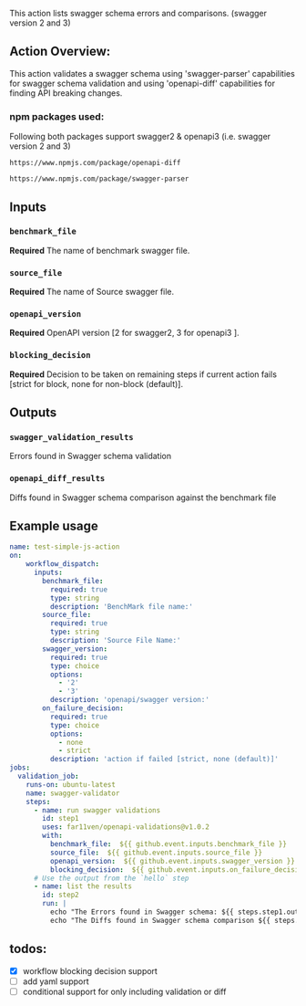 This action lists swagger schema errors and comparisons. (swagger version 2 and 3)

## Action Overview:
This action validates a swagger schema using 'swagger-parser' capabilities for swagger schema validation and using 'openapi-diff' capabilities for finding API breaking changes.


### npm packages used:
Following both packages support swagger2 & openapi3 (i.e. swagger version 2 and 3)

```
https://www.npmjs.com/package/openapi-diff

https://www.npmjs.com/package/swagger-parser
```

## Inputs

### `benchmark_file`

**Required** The name of benchmark swagger file.

### `source_file`

**Required** The name of Source swagger file.

### `openapi_version`

**Required** OpenAPI version [2 for swagger2, 3 for openapi3 ].

### `blocking_decision`

**Required** Decision to be taken on remaining steps if current action fails [strict for block, none for non-block (default)].


## Outputs

### `swagger_validation_results`
Errors found in Swagger schema validation

### `openapi_diff_results`
Diffs found in Swagger schema comparison against the benchmark file

## Example usage

```yaml
name: test-simple-js-action
on:
    workflow_dispatch:
      inputs:
        benchmark_file:
          required: true
          type: string
          description: 'BenchMark file name:'
        source_file:
          required: true
          type: string
          description: 'Source File Name:'
        swagger_version:
          required: true
          type: choice
          options:
            - '2'
            - '3'
          description: 'openapi/swagger version:'
        on_failure_decision:
          required: true
          type: choice
          options:
            - none
            - strict
          description: 'action if failed [strict, none (default)]'
jobs:
  validation_job:
    runs-on: ubuntu-latest
    name: swagger-validator
    steps:
      - name: run swagger validations
        id: step1
        uses: far11ven/openapi-validations@v1.0.2
        with:
          benchmark_file:  ${{ github.event.inputs.benchmark_file }}
          source_file:  ${{ github.event.inputs.source_file }}
          openapi_version:  ${{ github.event.inputs.swagger_version }}
          blocking_decision:  ${{ github.event.inputs.on_failure_decision }}
      # Use the output from the `hello` step
      - name: list the results
        id: step2
        run: |
          echo "The Errors found in Swagger schema: ${{ steps.step1.outputs.swagger_validation_results }}"
          echo "The Diffs found in Swagger schema comparison ${{ steps.step1.outputs.openapi_diff_results }}"

```

## todos:

- [x] workflow blocking decision support
- [ ] add yaml support
- [ ] conditional support for only including validation or diff